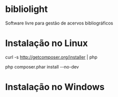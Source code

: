 # bibliolight
Software livre para gestão de acervos bibliográficos



# Instalação no Linux

curl -s http://getcomposer.org/installer | php

php composer.phar install --no-dev


# Instalação no Windows


